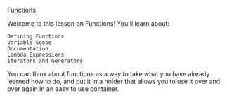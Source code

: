 Functions

Welcome to this lesson on Functions! You'll learn about:

    Defining Functions
    Variable Scope
    Documentation
    Lambda Expressions
    Iterators and Generators

You can think about functions as a way to take what you have already learned how to do, and put it in a holder that allows you to use it over and over again in an easy to use container.
